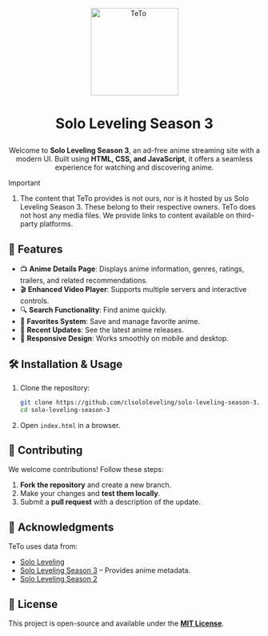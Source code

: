 <p align="center">
  <a href="https://github.com/clsololeveling/solo-leveling-season-3">
    <img 
      src="https://github.com/Kochou11/TeTo/blob/ea71edb56cce9f2e0b3fb5d260685b452e5cd904/images/teto.gif" 
      alt="TeTo" 
      width="175" 
      height="175"
      decoding="async"
      fetchpriority="high"
    />
  </a>
</p>

# <p align="center">Solo Leveling Season 3</p>
         
<div align="center">

Welcome to **Solo Leveling Season 3**, an ad-free anime streaming site with a modern UI. Built using **HTML, CSS, and JavaScript**, it offers a seamless experience for watching and discovering anime.

</div>

> [!IMPORTANT]
>
> 1. The content that TeTo provides is not ours, nor is it hosted by us Solo Leveling Season 3. These belong to their respective owners. TeTo does not host any media files. We provide links to content available on third-party platforms.



## 🚀 Features

- 📺 **Anime Details Page**: Displays anime information, genres, ratings, trailers, and related recommendations.
- 🎬 **Enhanced Video Player**: Supports multiple servers and interactive controls.
- 🔍 **Search Functionality**: Find anime quickly.
- 📌 **Favorites System**: Save and manage favorite anime.
- 🔄 **Recent Updates**: See the latest anime releases.
- 📱 **Responsive Design**: Works smoothly on mobile and desktop.


## 🛠 Installation & Usage

1. Clone the repository:
   ```sh
   git clone https://github.com/clsololeveling/solo-leveling-season-3.git
   cd solo-leveling-season-3
   ```
2. Open `index.html` in a browser.

## 🎯 Contributing

We welcome contributions! Follow these steps:

1. **Fork the repository** and create a new branch.
2. Make your changes and **test them locally**.
3. Submit a **pull request** with a description of the update.

## 🙏 Acknowledgments

TeTo uses data from:

- [Solo Leveling](https://sololevelingseason3.org) 
- [Solo Leveling Season 3](https://sololevelingseason3.org/anime/solo-leveling-season-3/) – Provides anime metadata.
- [Solo Leveling Season 2](https://sololevelingseason3.org/anime/solo-leveling-season-2/)

## 📜 License

This project is open-source and available under the **[MIT License](https://github.com/clsololeveling/solo-leveling-season-3/blob/main/LICENSE)**.

